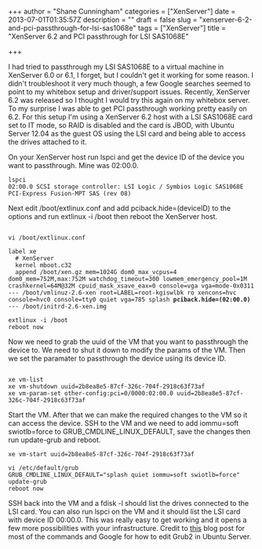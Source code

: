 +++
author = "Shane Cunningham"
categories = ["XenServer"]
date = 2013-07-01T01:35:57Z
description = ""
draft = false
slug = "xenserver-6-2-and-pci-passthrough-for-lsi-sas1068e"
tags = ["XenServer"]
title = "XenServer 6.2 and PCI passthrough for LSI SAS1068E"

+++


I had tried to passthrough my LSI SAS1068E to a virtual machine in XenServer 6.0 or 6.1, I forget, but I couldn't get it working for some reason. I didn't troubleshoot it very much though, a few Google searches seemed to point to my whitebox setup and driver/support issues. Recently, XenServer 6.2 was released so I thought I would try this again on my whitebox server. To my surprise I was able to get PCI passthrough working pretty easily on 6.2. For this setup I'm using a XenServer 6.2 host with a LSI SAS1068E card set to IT mode, so RAID is disabled and the card is JBOD, with Ubuntu Server 12.04 as the guest OS using the LSI card and being able to access the drives attached to it.

On your XenServer host run lspci and get the device ID of the device you want to passthrough. Mine was 02:00.0.
<pre><code>lspci
02:00.0 SCSI storage controller: LSI Logic / Symbios Logic SAS1068E PCI-Express Fusion-MPT SAS (rev 08)</code></pre>

Next edit /boot/extlinux.conf and add pciback.hide=(deviceID) to the options and run extlinux -i /boot then reboot the XenServer host.
<pre><code>
vi /boot/extlinux.conf

label xe
  # XenServer
  kernel mboot.c32
  append /boot/xen.gz mem=1024G dom0_max_vcpus=4 dom0_mem=752M,max:752M watchdog_timeout=300 lowmem_emergency_pool=1M crashkernel=64M@32M cpuid_mask_xsave_eax=0 console=vga vga=mode-0x0311 --- /boot/vmlinuz-2.6-xen root=LABEL=root-kgiswlbk ro xencons=hvc console=hvc0 console=tty0 quiet vga=785 splash <b>pciback.hide=(02:00.0)</b> --- /boot/initrd-2.6-xen.img

extlinux -i /boot
reboot now</code></pre>
Now we need to grab the uuid of the VM that you want to passthrough the device to. We need to shut it down to modify the params of the VM. Then we set the paramater to passthrough the device using its device ID.
<pre><code>
xe vm-list
xe vm-shutdown uuid=2b8ea8e5-87cf-326c-704f-2918c63f73af
xe vm-param-set other-config:pci=0/0000:02:00.0 uuid=2b8ea8e5-87cf-326c-704f-2918c63f73af
</code></pre>
Start the VM. After that we can make the required changes to the VM so it can access the device. SSH to the VM and we need to add iommu=soft swiotlb=force to GRUB_CMDLINE_LINUX_DEFAULT, save the changes then run update-grub and reboot.
<pre><code>xe vm-start uuid=2b8ea8e5-87cf-326c-704f-2918c63f73af

vi /etc/default/grub
GRUB_CMDLINE_LINUX_DEFAULT="splash quiet iommu=soft swiotlb=force"
update-grub
reboot now</code></pre>
SSH back into the VM and a fdisk -l should list the drives connected to the LSI card. You can also run lspci on the VM and it should list the LSI card with device ID 00:00.0. This was really easy to get working and it opens a few more possibilities with your infrastructure. Credit to <a href="http://ogris.de/howtos/xen-pci-passthrough.html">this</a> blog post for most of the commands and Google for how to edit Grub2 in Ubuntu Server.